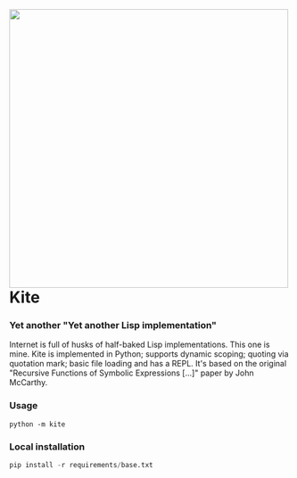 <img align="left" height="500" src="https://i.imgur.com/5AdZk1U.jpg">


# Kite
### Yet another "Yet another Lisp implementation"

Internet is full of husks of half-baked Lisp implementations.
This one is mine. Kite is implemented in Python; supports 
dynamic scoping; quoting via quotation mark; basic file loading
and has a REPL. It's based on the original "Recursive Functions
of Symbolic Expressions [...]" paper by John McCarthy.

### Usage

```
python -m kite
```

### Local installation

```python
pip install -r requirements/base.txt
```
